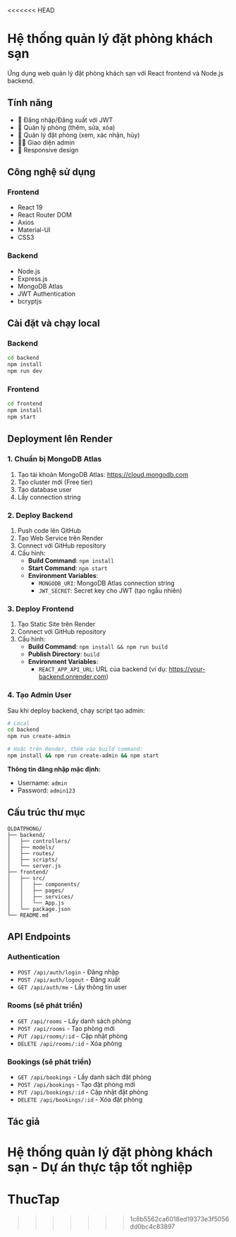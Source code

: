 <<<<<<< HEAD
# Hệ thống quản lý đặt phòng khách sạn

Ứng dụng web quản lý đặt phòng khách sạn với React frontend và Node.js backend.

## Tính năng

- 🔐 Đăng nhập/Đăng xuất với JWT
- 🏨 Quản lý phòng (thêm, sửa, xóa)
- 📅 Quản lý đặt phòng (xem, xác nhận, hủy)
- 👨‍💼 Giao diện admin
- 📱 Responsive design

## Công nghệ sử dụng

### Frontend
- React 19
- React Router DOM
- Axios
- Material-UI
- CSS3

### Backend
- Node.js
- Express.js
- MongoDB Atlas
- JWT Authentication
- bcryptjs

## Cài đặt và chạy local

### Backend
```bash
cd backend
npm install
npm run dev
```

### Frontend
```bash
cd frontend
npm install
npm start
```

## Deployment lên Render

### 1. Chuẩn bị MongoDB Atlas

1. Tạo tài khoản MongoDB Atlas: https://cloud.mongodb.com
2. Tạo cluster mới (Free tier)
3. Tạo database user
4. Lấy connection string

### 2. Deploy Backend

1. Push code lên GitHub
2. Tạo Web Service trên Render
3. Connect với GitHub repository
4. Cấu hình:
   - **Build Command**: `npm install`
   - **Start Command**: `npm start`
   - **Environment Variables**:
     - `MONGODB_URI`: MongoDB Atlas connection string
     - `JWT_SECRET`: Secret key cho JWT (tạo ngẫu nhiên)

### 3. Deploy Frontend

1. Tạo Static Site trên Render
2. Connect với GitHub repository
3. Cấu hình:
   - **Build Command**: `npm install && npm run build`
   - **Publish Directory**: `build`
   - **Environment Variables**:
     - `REACT_APP_API_URL`: URL của backend (ví dụ: https://your-backend.onrender.com)

### 4. Tạo Admin User

Sau khi deploy backend, chạy script tạo admin:

```bash
# Local
cd backend
npm run create-admin

# Hoặc trên Render, thêm vào build command:
npm install && npm run create-admin && npm start
```

**Thông tin đăng nhập mặc định:**
- Username: `admin`
- Password: `admin123`

## Cấu trúc thư mục

```
QLDATPHONG/
├── backend/
│   ├── controllers/
│   ├── models/
│   ├── routes/
│   ├── scripts/
│   └── server.js
├── frontend/
│   ├── src/
│   │   ├── components/
│   │   ├── pages/
│   │   ├── services/
│   │   └── App.js
│   └── package.json
└── README.md
```

## API Endpoints

### Authentication
- `POST /api/auth/login` - Đăng nhập
- `POST /api/auth/logout` - Đăng xuất
- `GET /api/auth/me` - Lấy thông tin user

### Rooms (sẽ phát triển)
- `GET /api/rooms` - Lấy danh sách phòng
- `POST /api/rooms` - Tạo phòng mới
- `PUT /api/rooms/:id` - Cập nhật phòng
- `DELETE /api/rooms/:id` - Xóa phòng

### Bookings (sẽ phát triển)
- `GET /api/bookings` - Lấy danh sách đặt phòng
- `POST /api/bookings` - Tạo đặt phòng mới
- `PUT /api/bookings/:id` - Cập nhật đặt phòng
- `DELETE /api/bookings/:id` - Xóa đặt phòng

## Tác giả

Hệ thống quản lý đặt phòng khách sạn - Dự án thực tập tốt nghiệp
=======
# ThucTap
>>>>>>> 1c8b5562ca6018ed19373e3f5056dd0bc4c83897
